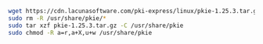 ﻿```sh
wget https://cdn.lacunasoftware.com/pki-express/linux/pkie-1.25.3.tar.gz
sudo rm -R /usr/share/pkie/*
sudo tar xzf pkie-1.25.3.tar.gz -C /usr/share/pkie
sudo chmod -R a=r,a+X,u+w /usr/share/pkie
```
